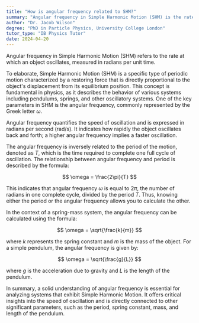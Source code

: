 ```yaml
---
title: "How is angular frequency related to SHM?"
summary: "Angular frequency in Simple Harmonic Motion (SHM) is the rate at which the object oscillates in radians per unit time."
author: "Dr. Jacob Wilson"
degree: "PhD in Particle Physics, University College London"
tutor_type: "IB Physics Tutor"
date: 2024-04-20
---
```


Angular frequency in Simple Harmonic Motion (SHM) refers to the rate at which an object oscillates, measured in radians per unit time.

To elaborate, Simple Harmonic Motion (SHM) is a specific type of periodic motion characterized by a restoring force that is directly proportional to the object's displacement from its equilibrium position. This concept is fundamental in physics, as it describes the behavior of various systems including pendulums, springs, and other oscillatory systems. One of the key parameters in SHM is the angular frequency, commonly represented by the Greek letter $\omega$.

Angular frequency quantifies the speed of oscillation and is expressed in radians per second (rad/s). It indicates how rapidly the object oscillates back and forth; a higher angular frequency implies a faster oscillation.

The angular frequency is inversely related to the period of the motion, denoted as $T$, which is the time required to complete one full cycle of oscillation. The relationship between angular frequency and period is described by the formula:

$$
\omega = \frac{2\pi}{T}
$$

This indicates that angular frequency $\omega$ is equal to $2\pi$, the number of radians in one complete cycle, divided by the period $T$. Thus, knowing either the period or the angular frequency allows you to calculate the other.

In the context of a spring-mass system, the angular frequency can be calculated using the formula:

$$
\omega = \sqrt{\frac{k}{m}}
$$

where $k$ represents the spring constant and $m$ is the mass of the object. For a simple pendulum, the angular frequency is given by:

$$
\omega = \sqrt{\frac{g}{L}}
$$

where $g$ is the acceleration due to gravity and $L$ is the length of the pendulum.

In summary, a solid understanding of angular frequency is essential for analyzing systems that exhibit Simple Harmonic Motion. It offers critical insights into the speed of oscillation and is directly connected to other significant parameters, such as the period, spring constant, mass, and length of the pendulum.
    